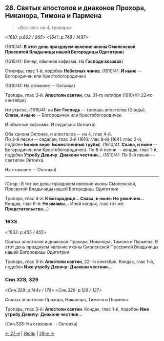
## 28. Святых апостолов и диаконов Прохора, Никанора, Тимона и Пармена

> <*Все: апп. на 4, тропарь*>

<*1610: p.802 / 965*>
<*1641: p.748 / 1497*>

(1610/41: **В этот день празднуем явление иконы Смоленской Пресвятой Владычицы нашей Богородицы Одигитрии**)

(1610/41: *Вечер*, обычная кафизма. На **Господи воззвах**)

Стихиры, глас 1-й, подобен **Небесных чинов**.
(1610/41: **И ныне** -- Богородичен или Крестобогородичен)

(1610/41: На стиховне -- Октоиха)

Тропарь, глас 3-й: **Апостоли святии**, см. 31-го октября (1610/41: 22-го сентября)

*На утрене*, (1610/41: на **Бог Господь** -- тропарь апостолов (2-жды).
**Слава, и ныне** -- Богородичен или Крестобогородичен. 

И обычные кафизмы. И седальны Октоиха) 

Оба канона Октоиха, и апостолов -- на 4, глас 4-й.   
По 3-й песни -- седален, глас 3-й (1610: глас 8-й) (1641: глас 3-й, подобен **Божии вере**: **Божественныя трубы**).
(1610/41: **Слава, и ныне** -- Богородичен или Крестобогородичен). 
По 6-й песни -- кондак, глас 1-й, подобен **Утробу Девичу**: **Диакони честнии...**
(1610/41: По 9-й песни -- светилен Октоиха. 

На стиховне -- Октоиха)

---

(Совр.: В тот же день: празднуем явление иконы Смоленской, Пресвятой Владычицы нашей Богородицы Одигитрии

Тропарь, глас 4-й: **К Богородице... Слава, и ныне: Не умолчим...**
Кондак, глас 6-й: **Не имамы...** Иной кондак, глас тот же: **Предстательство...**)

### 1633

<*1633: p.455 / 455*>

Святых апостолов и диаконов Прохора, Никанора, Тимона и Пармена.
В этот день празднуем явление иконы Смоленской Пресвятой Владычицы нашей Богородицы Одигитрии

Тропарь, глас 3-й: **Апостоли святии**, 22-го сентября. 
Кондак, глас 1-й, подобен **Иже утробу Девичу**: **Диакони честнии...**

### Син.328, 329

<*Син.328: p.144v / 176*>
<*Син.329: p.126 / 127*>

Святых апостолов Прохора, Никанора, Тимона и Пармена.

Тропарь, глас 3-й: **Апостоли святии**.
Кондак, глас 1-й, подобен **Иже утробу Девичу**: **Диакони честнии...**

(Син.328: На стиховне -- Октоиха)

[← 27-е](07_27_SAB.ru.md) | [Июль](README.md#28-й) | [29-е →](07_29_SAB.ru.md)
